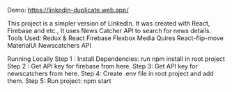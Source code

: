 Demo:  https://linkedin-duplicate.web.app/

This project is a simpler version of LinkedIn. It was created with React, Firebase and etc., It uses News Catcher API to search for news details.
Tools Used:
Redux & React
Firebase
Flexbox
Media Quires
React-flip-move
MaterialUI
Newscatchers API

Running Locally
Step 1 : Install Dependencies: run npm install in root project
Step 2 : Get API key for firebase from here.
Step 3: Get API key for newscatchers  from here.
Step 4: Create .env file in root project and add them.
Step 5: Run project: npm start
